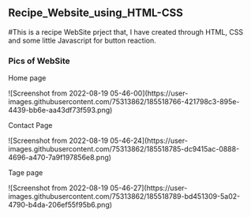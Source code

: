 <h2> Recipe_Website_using_HTML-CSS</h2>
#This is a recipe WebSite prject that, I have created through HTML, CSS and some little Javascript for button reaction.

<h3>Pics of WebSite</h3>
<p>Home page</p>
![Screenshot from 2022-08-19 05-46-00](https://user-images.githubusercontent.com/75313862/185518766-421798c3-895e-4439-bb6e-aa43df73f593.png)
<p>Contact Page</p>
![Screenshot from 2022-08-19 05-46-24](https://user-images.githubusercontent.com/75313862/185518785-dc9415ac-0888-4696-a470-7a9f197856e8.png)
<p>Tage page</p>
![Screenshot from 2022-08-19 05-46-27](https://user-images.githubusercontent.com/75313862/185518789-bd451309-5a02-4790-b4da-206ef55f95b6.png)
